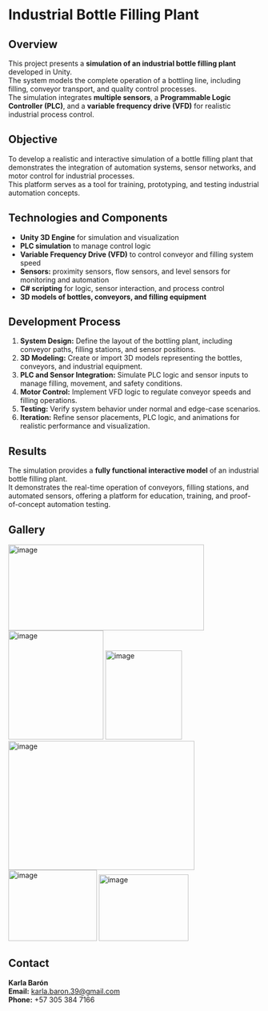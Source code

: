 # Industrial Bottle Filling Plant

## Overview
This project presents a **simulation of an industrial bottle filling plant** developed in Unity.  
The system models the complete operation of a bottling line, including filling, conveyor transport, and quality control processes.  
The simulation integrates **multiple sensors**, a **Programmable Logic Controller (PLC)**, and a **variable frequency drive (VFD)** for realistic industrial process control.

## Objective
To develop a realistic and interactive simulation of a bottle filling plant that demonstrates the integration of automation systems, sensor networks, and motor control for industrial processes.  
This platform serves as a tool for training, prototyping, and testing industrial automation concepts.

## Technologies and Components
- **Unity 3D Engine** for simulation and visualization  
- **PLC simulation** to manage control logic  
- **Variable Frequency Drive (VFD)** to control conveyor and filling system speed  
- **Sensors:** proximity sensors, flow sensors, and level sensors for monitoring and automation  
- **C# scripting** for logic, sensor interaction, and process control  
- **3D models of bottles, conveyors, and filling equipment**  

## Development Process
1. **System Design:** Define the layout of the bottling plant, including conveyor paths, filling stations, and sensor positions.  
2. **3D Modeling:** Create or import 3D models representing the bottles, conveyors, and industrial equipment.  
3. **PLC and Sensor Integration:** Simulate PLC logic and sensor inputs to manage filling, movement, and safety conditions.  
4. **Motor Control:** Implement VFD logic to regulate conveyor speeds and filling operations.  
5. **Testing:** Verify system behavior under normal and edge-case scenarios.  
6. **Iteration:** Refine sensor placements, PLC logic, and animations for realistic performance and visualization.  

## Results
The simulation provides a **fully functional interactive model** of an industrial bottle filling plant.  
It demonstrates the real-time operation of conveyors, filling stations, and automated sensors, offering a platform for education, training, and proof-of-concept automation testing.

## Gallery
<img width="391" height="172" alt="image" src="https://github.com/user-attachments/assets/34bae68b-3915-4a91-97ae-cd24ce970d4a" />

<img width="190" height="218" alt="image" src="https://github.com/user-attachments/assets/3aaf3017-9efe-4354-975d-43271a055af0" />

<img width="153" height="178" alt="image" src="https://github.com/user-attachments/assets/888e4ddc-8720-47a6-b8cc-81b12f6936a1" />



<img width="372" height="258" alt="image" src="https://github.com/user-attachments/assets/80a1eff7-e156-4d35-a4f6-6b46dbae4876" />

<img width="177" height="142" alt="image" src="https://github.com/user-attachments/assets/ee2c1704-e811-409a-b92a-93f510ba549e" />

<img width="179" height="133" alt="image" src="https://github.com/user-attachments/assets/1f6ecfea-184e-4801-8b43-1d87413c3702" />


## Contact
**Karla Barón**  
**Email:** karla.baron.39@gmail.com  
**Phone:** +57 305 384 7166



